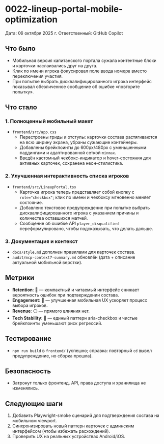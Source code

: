 # 0022-lineup-portal-mobile-optimization

Дата: 09 октября 2025 г.
Ответственный: GitHub Copilot

## Что было
- Мобильная версия капитанского портала сужала контентные блоки и карточки наслаивались друг на друга.
- Клик по имени игрока фокусировал поле ввода номера вместо переключения участия.
- При попытке выбрать дисквалифицированного игрока интерфейс показывал обезличенное сообщение об ошибке «повторите попытку».

## Что стало
### 1. Полноценный мобильный макет
- `frontend/src/app.css`
  - Перестроены гриды и отступы: карточки состава растягиваются на всю ширину экрана, убраны сужающие контейнеры.
  - Добавлены брейкпоинты до 600px/480px с уменьшенными паддингами и адаптированной сеткой `minmax`.
  - Введён кастомный чекбокс-индикатор и hover-состояния для активных карточек, сохранена неон-стилистика.

### 2. Улучшенная интерактивность списка игроков
- `frontend/src/LineupPortal.tsx`
  - Карточка игрока теперь представляет собой кнопку с `role="checkbox"`; клик по имени и чекбоксу мгновенно меняет состояние.
  - Добавлено текстовое предупреждение при попытке выбрать дисквалифицированного игрока с указанием причины и количества оставшихся матчей.
  - Сообщение об ошибке API `player_disqualified` переформулировано, чтобы подсказывать, что делать дальше.

### 3. Документация и контекст
- `docs/style.md` дополнен правилами для карточек состава.
- `audit/mcp-context7-summary.md` обновлён (дата + описание актуальной мобильной верстки).

## Метрики
- **Retention**: 🔵 — компактный и читаемый интерфейс снижает вероятность ошибок при подтверждении состава.
- **Engagement**: 🔵 — улучшенная мобильная UX ускоряет процесс выбора игроков.
- **Revenue**: ⚪ — прямого влияния нет.
- **Tech Stability**: 🔵 — единый паттерн aria-checkbox и чистые брейкпоинты уменьшают риск регрессий.

## Тестирование
- `npm run build` в `frontend/` (успешно; справка: повторный `cd` вывел предупреждение, но сборка прошла).

## Безопасность
- Затронут только фронтенд. API, права доступа и хранилища не изменялись.

## Следующие шаги
1. Добавить Playwright-smoke сценарий для подтверждения состава на мобильном viewport.
2. Синхронизировать новый паттерн карточек с админским интерфейсом (чтобы избежать расхождений).
3. Проверить UX на реальных устройствах Android/iOS.
